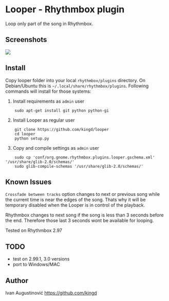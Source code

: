 # Looper - Rhythmbox plugin

Loop only part of the song in Rhythmbox.

## Screenshots

![](http://image.bayimg.com/e30f16f05611d85b2b160d4b91e7c9ff0304b59c.jpg)


## Install

Copy looper folder into your local `rhythmbox/plugins` directory. On Debian/Ubuntu 
this is `~/.local/share/rhythmbox/plugins`. Following commands will install for those systems:

1. Install requirements as `admin` user

```
    sudo apt-get install git python python-gi
```

2. Install Looper as regular user

```
    git clone https://github.com/kingd/looper
    cd looper
    python setup.py
```

3. Copy and compile settings as `admin` user

```
    sudo cp 'conf/org.gnome.rhythmbox.plugins.looper.gschema.xml' '/usr/share/glib-2.0/schemas/'
    sudo glib-compile-schemas '/usr/share/glib-2.0/schemas/'
```

## Known Issues

`Crossfade between tracks` option changes to next or previous song while the
current time is near the edges of the song. Thats why it will be temporary
disabled when the Looper is in control of the playback. 

Rhythmbox changes to next song if the song is less than 3 seconds before the end.
Therefore those last 3 seconds wont be available for looping.

Tested on Rhythmbox 2.97

## TODO

- test on 2.99.1, 3.0 versions
- port to Windows/MAC

## Author

Ivan Augustinović https://github.com/kingd
